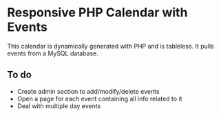 # Responsive PHP Calendar with Events

This calendar is dynamically generated with PHP and is tableless. It pulls events from a MySQL database.

## To do
* Create admin section to add/modify/delete events
* Open a page for each event containing all info related to it
* Deal with multiple day events
